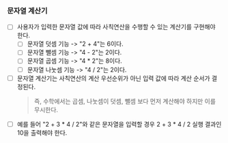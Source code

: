 ### 문자열 계산기

  - [ ] 사용자가 입력한 문자열 값에 따라 사칙연산을 수행할 수 있는 계산기를 구현해야 한다.
    - [ ] 문자열 덧셈 기능 -> "2 + 4"는 6이다.
    - [ ] 문자열 뺄셈 기능 -> "4 - 2"는 2이다.
    - [ ] 문자열 곱셈 기능 -> "4 * 2"는 8이다.
    - [ ] 문자열 나눗셈 기능 -> "4 / 2"는 2이다.
  - [ ] 문자열 계산기는 사칙연산의 계산 우선순위가 아닌 입력 값에 따라 계산 순서가 결정된다.
    > 즉, 수학에서는 곱셈, 나눗셈이 덧셈, 뺄셈 보다 먼저 계산해야 하지만 이를 무시한다.
  - [ ] 예를 들어 "2 + 3 * 4 / 2"와 같은 문자열을 입력할 경우 2 + 3 * 4 / 2 실행 결과인 10을 출력해야 한다.